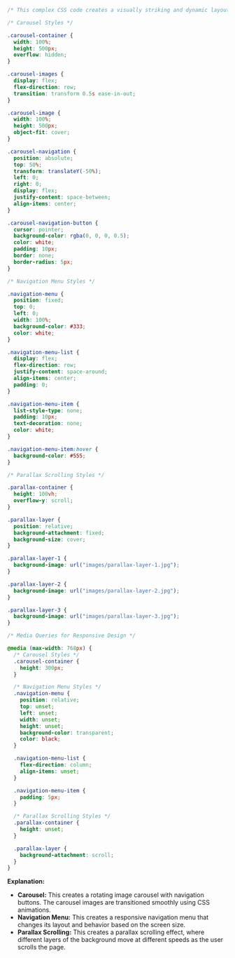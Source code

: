```css
/* This complex CSS code creates a visually striking and dynamic layout with various elements, including a rotating image carousel, a responsive navigation menu, and a parallax scrolling effect. */

/* Carousel Styles */

.carousel-container {
  width: 100%;
  height: 500px;
  overflow: hidden;
}

.carousel-images {
  display: flex;
  flex-direction: row;
  transition: transform 0.5s ease-in-out;
}

.carousel-image {
  width: 100%;
  height: 500px;
  object-fit: cover;
}

.carousel-navigation {
  position: absolute;
  top: 50%;
  transform: translateY(-50%);
  left: 0;
  right: 0;
  display: flex;
  justify-content: space-between;
  align-items: center;
}

.carousel-navigation-button {
  cursor: pointer;
  background-color: rgba(0, 0, 0, 0.5);
  color: white;
  padding: 10px;
  border: none;
  border-radius: 5px;
}

/* Navigation Menu Styles */

.navigation-menu {
  position: fixed;
  top: 0;
  left: 0;
  width: 100%;
  background-color: #333;
  color: white;
}

.navigation-menu-list {
  display: flex;
  flex-direction: row;
  justify-content: space-around;
  align-items: center;
  padding: 0;
}

.navigation-menu-item {
  list-style-type: none;
  padding: 10px;
  text-decoration: none;
  color: white;
}

.navigation-menu-item:hover {
  background-color: #555;
}

/* Parallax Scrolling Styles */

.parallax-container {
  height: 100vh;
  overflow-y: scroll;
}

.parallax-layer {
  position: relative;
  background-attachment: fixed;
  background-size: cover;
}

.parallax-layer-1 {
  background-image: url("images/parallax-layer-1.jpg");
}

.parallax-layer-2 {
  background-image: url("images/parallax-layer-2.jpg");
}

.parallax-layer-3 {
  background-image: url("images/parallax-layer-3.jpg");
}

/* Media Queries for Responsive Design */

@media (max-width: 768px) {
  /* Carousel Styles */
  .carousel-container {
    height: 300px;
  }

  /* Navigation Menu Styles */
  .navigation-menu {
    position: relative;
    top: unset;
    left: unset;
    width: unset;
    height: unset;
    background-color: transparent;
    color: black;
  }

  .navigation-menu-list {
    flex-direction: column;
    align-items: unset;
  }

  .navigation-menu-item {
    padding: 5px;
  }

  /* Parallax Scrolling Styles */
  .parallax-container {
    height: unset;
  }

  .parallax-layer {
    background-attachment: scroll;
  }
}
```

**Explanation:**

* **Carousel:** This creates a rotating image carousel with navigation buttons. The carousel images are transitioned smoothly using CSS animations.
* **Navigation Menu:** This creates a responsive navigation menu that changes its layout and behavior based on the screen size.
* **Parallax Scrolling:** This creates a parallax scrolling effect, where different layers of the background move at different speeds as the user scrolls the page.